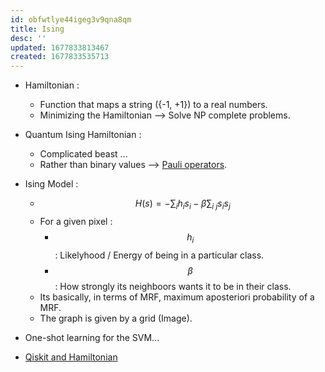 ```yaml
---
id: obfwtlye44igeg3v9qna8qm
title: Ising
desc: ''
updated: 1677833813467
created: 1677833535713
---
```

- Hamiltonian : 
    - Function that maps a string ({-1, +1}) to a real numbers.
    - Minimizing the Hamiltonian --> Solve NP complete problems.

- Quantum Ising Hamiltonian : 
    - Complicated beast ...
    - Rather than binary values --> [Pauli operators](https://en.wikiversity.org/wiki/Pauli_matrices).

- Ising Model :
    - $$H(s)=-\sum_ih_is_i-\beta\sum_{i~j}s_is_j$$
    - For a given pixel : 
        - $$h_i$$ : Likelyhood / Energy of being in a particular class.
        - $$\beta$$ : How strongly its neighboors wants it to be in their class.
    - Its basically, in terms of MRF, maximum aposteriori probability of a MRF.
    - The graph is given by a grid (Image).

- One-shot learning for the SVM...

- [Qiskit and Hamiltonian](https://qiskit.org/textbook/ch-applications/qaoa.html) 